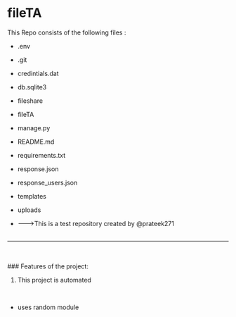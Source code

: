 # fileTA
This Repo consists of the following files :
- .env
- .git
- credintials.dat
- db.sqlite3
- fileshare
- fileTA
- manage.py
- README.md
- requirements.txt
- response.json
- response_users.json
- templates
- uploads




- --->This is a test repository created by @prateek271
<br><br>
---
<br><br>###	Features of the project:
<br>
1. This project is automated
<br>


- uses random module
